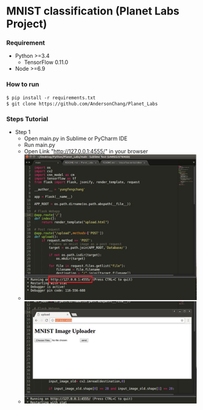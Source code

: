 # MNIST classification (Planet Labs Project) #

### Requirement ###

- Python >=3.4
  - TensorFlow 0.11.0
- Node >=6.9


### How to run ###

    $ pip install -r requirements.txt
    $ git clone https://github.com/AndersonChang/Planet_Labs
    

### Steps Tutorial ###

- Step 1  
	- Open main.py in Sublime or PyCharm IDE
	- Run main.py
	- Open Link "http://127.0.0.1:4555/" in your browser
	- ![Logo](/screenshot/step_1.JPG)
	- ![Logo](/screenshot/step_2.JPG)

